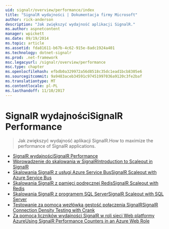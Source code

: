 ```yaml
---
uid: signalr/overview/performance/index
title: "SignalR wydajności | Dokumentacja firmy Microsoft"
author: rick-anderson
description: "Jak zwiększyć wydajność aplikacji SignalR."
ms.author: aspnetcontent
manager: wpickett
ms.date: 09/19/2014
ms.topic: article
ms.assetid: fda81611-b67b-4c62-915e-8adc1924a401
ms.technology: dotnet-signalr
ms.prod: .net-framework
msc.legacyurl: /signalr/overview/performance
msc.type: chapter
ms.openlocfilehash: efbdb0a329972a56d8518c35dc1ead1bcb8305e6
ms.sourcegitcommit: 9a9483aceb34591c97451997036a9120c3fe2baf
ms.translationtype: MT
ms.contentlocale: pl-PL
ms.lasthandoff: 11/10/2017
---
```

<a name="signalr-performance"></a><span data-ttu-id="1d1f7-103">SignalR wydajności</span><span class="sxs-lookup"><span data-stu-id="1d1f7-103">SignalR Performance</span></span>
====================
> <span data-ttu-id="1d1f7-104">Jak zwiększyć wydajność aplikacji SignalR.</span><span class="sxs-lookup"><span data-stu-id="1d1f7-104">How to maximize the performance of SignalR applications.</span></span>


- [<span data-ttu-id="1d1f7-105">SignalR wydajności</span><span class="sxs-lookup"><span data-stu-id="1d1f7-105">SignalR Performance</span></span>](signalr-performance.md)
- [<span data-ttu-id="1d1f7-106">Wprowadzenie do skalowania w SignalR</span><span class="sxs-lookup"><span data-stu-id="1d1f7-106">Introduction to Scaleout in SignalR</span></span>](scaleout-in-signalr.md)
- [<span data-ttu-id="1d1f7-107">Skalowania SignalR z usługi Azure Service Bus</span><span class="sxs-lookup"><span data-stu-id="1d1f7-107">SignalR Scaleout with Azure Service Bus</span></span>](scaleout-with-windows-azure-service-bus.md)
- [<span data-ttu-id="1d1f7-108">Skalowania SignalR z pamięci podręcznej Redis</span><span class="sxs-lookup"><span data-stu-id="1d1f7-108">SignalR Scaleout with Redis</span></span>](scaleout-with-redis.md)
- [<span data-ttu-id="1d1f7-109">Skalowania SignalR z programem SQL Server</span><span class="sxs-lookup"><span data-stu-id="1d1f7-109">SignalR Scaleout with SQL Server</span></span>](scaleout-with-sql-server.md)
- [<span data-ttu-id="1d1f7-110">Testowanie za pomocą węzłówką gęstość połączenia SignalR</span><span class="sxs-lookup"><span data-stu-id="1d1f7-110">SignalR Connection Density Testing with Crank</span></span>](signalr-connection-density-testing-with-crank.md)
- [<span data-ttu-id="1d1f7-111">Za pomocą liczników wydajności SignalR w roli sieci Web platformy Azure</span><span class="sxs-lookup"><span data-stu-id="1d1f7-111">Using SignalR Performance Counters in an Azure Web Role</span></span>](using-signalr-performance-counters-in-an-azure-web-role.md)
